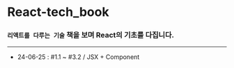 # React-tech_book

### `리액트를 다루는 기술` 책을 보며 React의 기초를 다집니다.

---

- 24-06-25 : #1.1 ~ #3.2 / JSX + Component
